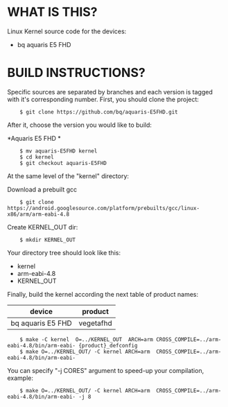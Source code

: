 WHAT IS THIS?
=============

Linux Kernel source code for the devices:
* bq aquaris E5 FHD


BUILD INSTRUCTIONS?
===================

Specific sources are separated by branches and each version is tagged with it's corresponding number. First, you should
clone the project:

        $ git clone https://github.com/bq/aquaris-E5FHD.git

After it, choose the version you would like to build:

*Aquaris E5 FHD *

        $ mv aquaris-E5FHD kernel
        $ cd kernel
        $ git checkout aquaris-E5FHD

At the same level of the "kernel" directory:

Download a prebuilt gcc

        $ git clone https://android.googlesource.com/platform/prebuilts/gcc/linux-x86/arm/arm-eabi-4.8

Create KERNEL_OUT dir:

        $ mkdir KERNEL_OUT

Your directory tree should look like this:
* kernel
* arm-eabi-4.8
* KERNEL_OUT

Finally, build the kernel according the next table of product names:

| device                    | product                 |
| --------------------------|-------------------------|
| bq aquaris E5 FHD         | vegetafhd               |


        $ make -C kernel  O=../KERNEL_OUT  ARCH=arm CROSS_COMPILE=../arm-eabi-4.8/bin/arm-eabi- {product}_defconfig
        $ make O=../KERNEL_OUT/ -C kernel ARCH=arm  CROSS_COMPILE=../arm-eabi-4.8/bin/arm-eabi-                       
    
You can specify "-j CORES" argument to speed-up your compilation, example:

        $ make O=../KERNEL_OUT/ -C kernel ARCH=arm  CROSS_COMPILE=../arm-eabi-4.8/bin/arm-eabi- -j 8
